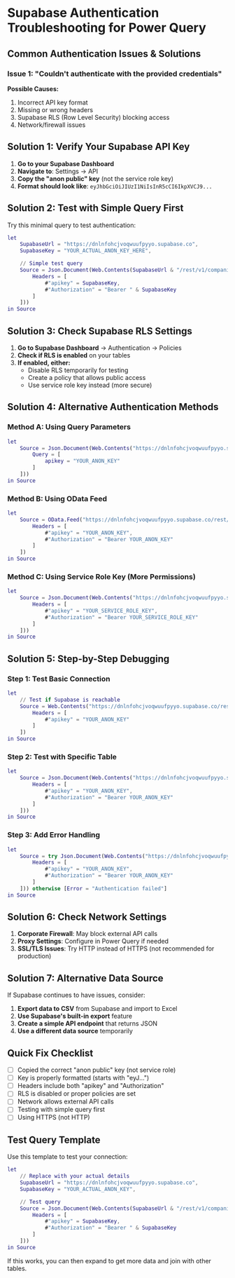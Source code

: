 # Supabase Authentication Troubleshooting for Power Query

## Common Authentication Issues & Solutions

### Issue 1: "Couldn't authenticate with the provided credentials"

**Possible Causes:**

1. Incorrect API key format
2. Missing or wrong headers
3. Supabase RLS (Row Level Security) blocking access
4. Network/firewall issues

## Solution 1: Verify Your Supabase API Key

1. **Go to your Supabase Dashboard**
2. **Navigate to**: Settings → API
3. **Copy the "anon public" key** (not the service role key)
4. **Format should look like**: `eyJhbGciOiJIUzI1NiIsInR5cCI6IkpXVCJ9...`

## Solution 2: Test with Simple Query First

Try this minimal query to test authentication:

```m
let
    SupabaseUrl = "https://dnlnfohcjvoqwuufpyyo.supabase.co",
    SupabaseKey = "YOUR_ACTUAL_ANON_KEY_HERE",

    // Simple test query
    Source = Json.Document(Web.Contents(SupabaseUrl & "/rest/v1/companies_profile?select=key,companyName&limit=5", [
        Headers = [
            #"apikey" = SupabaseKey,
            #"Authorization" = "Bearer " & SupabaseKey
        ]
    ]))
in Source
```

## Solution 3: Check Supabase RLS Settings

1. **Go to Supabase Dashboard** → Authentication → Policies
2. **Check if RLS is enabled** on your tables
3. **If enabled, either:**
   - Disable RLS temporarily for testing
   - Create a policy that allows public access
   - Use service role key instead (more secure)

## Solution 4: Alternative Authentication Methods

### Method A: Using Query Parameters

```m
let
    Source = Json.Document(Web.Contents("https://dnlnfohcjvoqwuufpyyo.supabase.co/rest/v1/companies_profile", [
        Query = [
            apikey = "YOUR_ANON_KEY"
        ]
    ]))
in Source
```

### Method B: Using OData Feed

```m
let
    Source = OData.Feed("https://dnlnfohcjvoqwuufpyyo.supabase.co/rest/v1/companies_profile", null, [
        Headers = [
            #"apikey" = "YOUR_ANON_KEY",
            #"Authorization" = "Bearer YOUR_ANON_KEY"
        ]
    ])
in Source
```

### Method C: Using Service Role Key (More Permissions)

```m
let
    Source = Json.Document(Web.Contents("https://dnlnfohcjvoqwuufpyyo.supabase.co/rest/v1/companies_profile?select=*", [
        Headers = [
            #"apikey" = "YOUR_SERVICE_ROLE_KEY",
            #"Authorization" = "Bearer YOUR_SERVICE_ROLE_KEY"
        ]
    ]))
in Source
```

## Solution 5: Step-by-Step Debugging

### Step 1: Test Basic Connection

```m
let
    // Test if Supabase is reachable
    Source = Web.Contents("https://dnlnfohcjvoqwuufpyyo.supabase.co/rest/v1/", [
        Headers = [
            #"apikey" = "YOUR_ANON_KEY"
        ]
    ])
in Source
```

### Step 2: Test with Specific Table

```m
let
    Source = Json.Document(Web.Contents("https://dnlnfohcjvoqwuufpyyo.supabase.co/rest/v1/companies_profile", [
        Headers = [
            #"apikey" = "YOUR_ANON_KEY",
            #"Authorization" = "Bearer YOUR_ANON_KEY"
        ]
    ]))
in Source
```

### Step 3: Add Error Handling

```m
let
    Source = try Json.Document(Web.Contents("https://dnlnfohcjvoqwuufpyyo.supabase.co/rest/v1/companies_profile", [
        Headers = [
            #"apikey" = "YOUR_ANON_KEY",
            #"Authorization" = "Bearer YOUR_ANON_KEY"
        ]
    ])) otherwise [Error = "Authentication failed"]
in Source
```

## Solution 6: Check Network Settings

1. **Corporate Firewall**: May block external API calls
2. **Proxy Settings**: Configure in Power Query if needed
3. **SSL/TLS Issues**: Try HTTP instead of HTTPS (not recommended for production)

## Solution 7: Alternative Data Source

If Supabase continues to have issues, consider:

1. **Export data to CSV** from Supabase and import to Excel
2. **Use Supabase's built-in export** feature
3. **Create a simple API endpoint** that returns JSON
4. **Use a different data source** temporarily

## Quick Fix Checklist

- [ ] Copied the correct "anon public" key (not service role)
- [ ] Key is properly formatted (starts with "eyJ...")
- [ ] Headers include both "apikey" and "Authorization"
- [ ] RLS is disabled or proper policies are set
- [ ] Network allows external API calls
- [ ] Testing with simple query first
- [ ] Using HTTPS (not HTTP)

## Test Query Template

Use this template to test your connection:

```m
let
    // Replace with your actual details
    SupabaseUrl = "https://dnlnfohcjvoqwuufpyyo.supabase.co",
    SupabaseKey = "YOUR_ACTUAL_ANON_KEY",

    // Test query
    Source = Json.Document(Web.Contents(SupabaseUrl & "/rest/v1/companies_profile?select=key,companyName&limit=1", [
        Headers = [
            #"apikey" = SupabaseKey,
            #"Authorization" = "Bearer " & SupabaseKey
        ]
    ]))
in Source
```

If this works, you can then expand to get more data and join with other tables.
